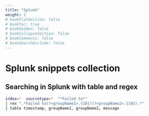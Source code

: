 ```yaml
---
title: "Splunk"
weight: 1
# bookFlatSection: false
# bookToc: true
# bookHidden: false
# bookCollapseSection: false
# bookComments: false
# bookSearchExclude: false
---
```

# Splunk snippets collection 
## Searching in Splunk with table and regex
```bash
index=*  sourcetype=*  "*Failed to*" 
| rex ".*Failed to(?<groupName1>.{10})(?<groupName2>.{10}).*" 
| table timestamp, groupName1, groupName2, message
```